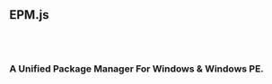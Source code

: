 <head>
  <link rel="stylesheet" href="//www.mdui.org/source/dist/css/mdui.min.css"/>
 </head>

<h1 class="mdui-typo-display-1" align="center">
  <br>
  <img src="https://home.edgeless.top/cdn/epmlogo.png" width="5"/></a>
  <br>
  <h2>EPM.js</h1>
  <br>
</h1>
<br>
<h3>A Unified Package Manager For Windows &amp; Windows PE.</h3>

